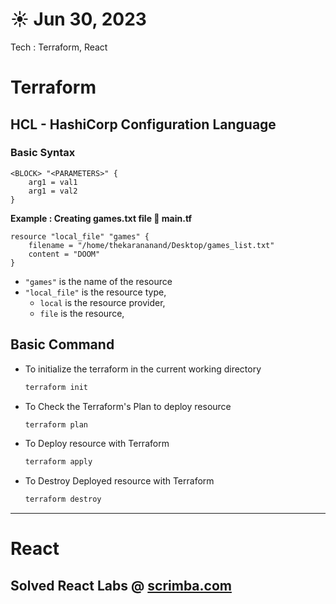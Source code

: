 # ☀️ Jun 30, 2023
Tech : Terraform, React

# Terraform

## HCL - HashiCorp Configuration Language

### Basic Syntax

``` HCL
<BLOCK> "<PARAMETERS>" {
    arg1 = val1
    arg1 = val2
}
```

**Example : Creating games.txt file 📄 main.tf**

``` HCL
resource "local_file" "games" {
    filename = "/home/thekarananand/Desktop/games_list.txt"
    content = "DOOM"
}
```

- `"games"` is the name of the resource 
- `"local_file"` is the resource type,
    - `local` is the resource provider,
    - `file` is the resource,


## Basic Command

- To initialize the terraform in the current working directory

    ``` bash
    terraform init
    ```

- To Check the Terraform's Plan to deploy resource

    ``` bash
    terraform plan
    ```

- To Deploy resource with Terraform

    ``` bash
    terraform apply
    ```

- To Destroy Deployed resource with Terraform

    ``` bash
    terraform destroy
    ```

---

# React

## Solved React Labs @ [scrimba.com](scrimba.com)
